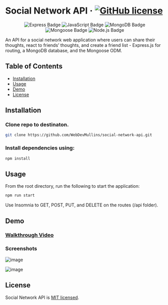 # Social Network API &middot; [![GitHub license](https://img.shields.io/badge/License-MIT-blue.svg)](https://github.com/WebDevMullins/svg-logo-maker/blob/main/LICENSE)

<p align="center">
<img src="https://img.shields.io/badge/Express-000?logo=express&logoColor=fff&style=flat" alt="Express Badge">
<img src="https://img.shields.io/badge/JavaScript-F7DF1E?logo=javascript&logoColor=000&style=flat" alt="JavaScript Badge">
<img src="https://img.shields.io/badge/MongoDB-47A248?logo=mongodb&logoColor=fff&style=flat" alt="MongoDB Badge">
<img src="https://img.shields.io/badge/Mongoose-800?logo=mongoose&logoColor=fff&style=flat" alt="Mongoose Badge">
<img src="https://img.shields.io/badge/Node.js-393?logo=nodedotjs&logoColor=fff&style=flat" alt="Node.js Badge">

</p>

An API for a social network web application where users can share their thoughts, react to friends’ thoughts, and create a friend list - Express.js for routing, a MongoDB database, and the Mongoose ODM.

## Table of Contents

- [Installation](#installation)
- [Usage](#usage)
- [Demo](#demo)
- [License](#license)

## Installation

### Clone repo to destinaton.

```bash
git clone https://github.com/WebDevMullins/social-network-api.git
```

### Install dependencies using:

```bash
npm install
```

## Usage

From the root directory, run the following to start the application:

```bash
npm run start
```

Use Insomnia to GET, POST, PUT, and DELETE on the routes (/api folder).

## Demo

### [Walkthrough Video](https://app.screencastify.com/v2/watch/sVsYtcjcyti7QpZIiYtT)

### Screenshots

![image](https://github.com/WebDevMullins/social-network-api/assets/6474546/ee5f391f-c91a-402a-9a7d-58fb17ba0dbf)

![image](https://github.com/WebDevMullins/social-network-api/assets/6474546/0ac79563-5da1-48be-8de5-8337d542faf0)


## License

Social Network API is [MIT licensed](./LICENSE).
